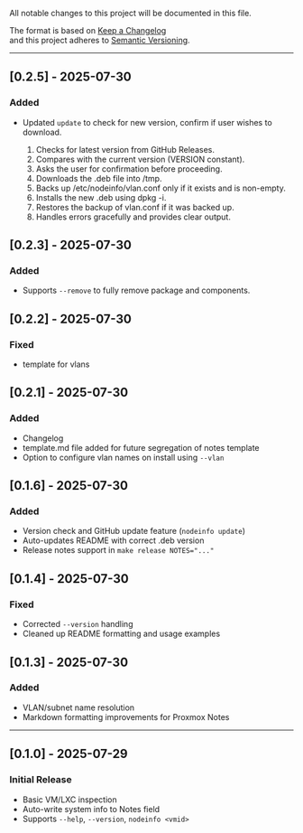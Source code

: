 All notable changes to this project will be documented in this file.

The format is based on [Keep a Changelog](https://keepachangelog.com/en/1.0.0/)  
and this project adheres to [Semantic Versioning](https://semver.org/).

---

## [0.2.5] - 2025-07-30
### Added
- Updated `update` to check for new version, confirm if user wishes to download.
  
    1.	Checks for latest version from GitHub Releases.
	2.	Compares with the current version (VERSION constant).
	3.	Asks the user for confirmation before proceeding.
	4.	Downloads the .deb file into /tmp.
	5.	Backs up /etc/nodeinfo/vlan.conf only if it exists and is non-empty.
	6.	Installs the new .deb using dpkg -i.
	7.	Restores the backup of vlan.conf if it was backed up.
	8.	Handles errors gracefully and provides clear output.

## [0.2.3] - 2025-07-30
### Added
- Supports `--remove` to fully remove package and components.

## [0.2.2] - 2025-07-30
### Fixed
- template for vlans

## [0.2.1] - 2025-07-30
### Added
-  Changelog
-  template.md file added for future segregation of notes template
-  Option to configure vlan names on install using `--vlan`

## [0.1.6] - 2025-07-30
### Added
-  Version check and GitHub update feature (`nodeinfo update`)
-  Auto-updates README with correct .deb version
-  Release notes support in `make release NOTES="..."`

## [0.1.4] - 2025-07-30
### Fixed
-  Corrected `--version` handling
-  Cleaned up README formatting and usage examples

## [0.1.3] - 2025-07-30
### Added
-  VLAN/subnet name resolution
-  Markdown formatting improvements for Proxmox Notes

---

## [0.1.0] - 2025-07-29
### Initial Release
-  Basic VM/LXC inspection
-  Auto-write system info to Notes field
-  Supports `--help`, `--version`, `nodeinfo <vmid>`
